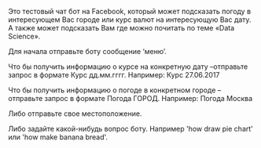 Это тестовый чат бот на Facebook, который может подсказать погоду в интересующем Вас городе или курс валют на интересующую Вас дату. 
А также может подсказать Вам где можно почитать по теме «Data Science».

Для начала отправьте боту сообщение ‘меню’.

Что бы получить информацию о курсе на конкретную дату –отправьте запрос в формате Курс дд.мм.гггг. Например: Курс 27.06.2017

Что бы получить информацию о погоде в конкретном городе – отправьте запрос в формате Погода ГОРОД. Например: Погода Москва

Либо отправьте свое местоположение.

Либо задайте какой-нибудь вопрос боту. Например 'how draw pie chart' или 'how make banana bread'.
